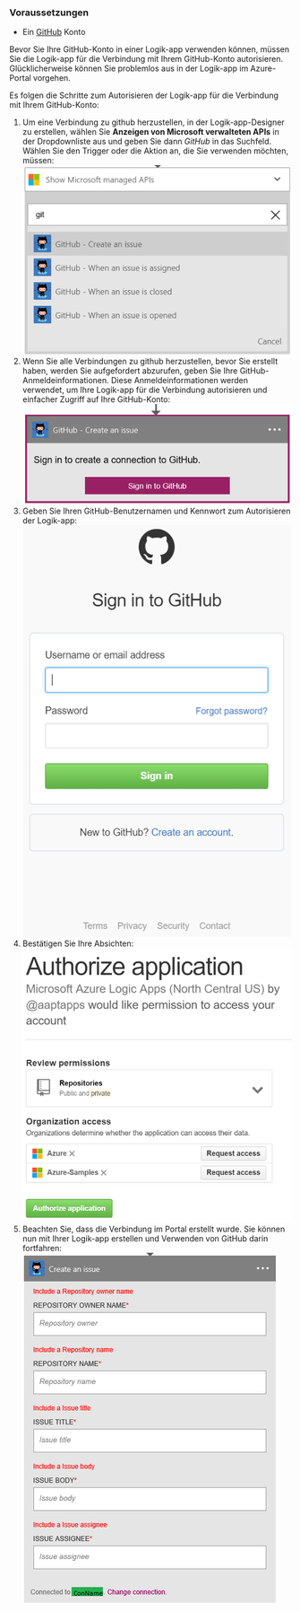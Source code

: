 ### <a name="prerequisites"></a>Voraussetzungen
* Ein [GitHub](http://GitHub.com) Konto 

Bevor Sie Ihre GitHub-Konto in einer Logik-app verwenden können, müssen Sie die Logik-app für die Verbindung mit Ihrem GitHub-Konto autorisieren. Glücklicherweise können Sie problemlos aus in der Logik-app im Azure-Portal vorgehen. 

Es folgen die Schritte zum Autorisieren der Logik-app für die Verbindung mit Ihrem GitHub-Konto:

1. Um eine Verbindung zu github herzustellen, in der Logik-app-Designer zu erstellen, wählen Sie **Anzeigen von Microsoft verwalteten APIs** in der Dropdownliste aus und geben Sie dann *GitHub* in das Suchfeld. Wählen Sie den Trigger oder die Aktion an, die Sie verwenden möchten, müssen:  
   ![](./media/connectors-create-api-github/github-1.png)
2. Wenn Sie alle Verbindungen zu github herzustellen, bevor Sie erstellt haben, werden Sie aufgefordert abzurufen, geben Sie Ihre GitHub-Anmeldeinformationen. Diese Anmeldeinformationen werden verwendet, um Ihre Logik-app für die Verbindung autorisieren und einfacher Zugriff auf Ihre GitHub-Konto:  
   ![](./media/connectors-create-api-github/github-2.png)
3. Geben Sie Ihren GitHub-Benutzernamen und Kennwort zum Autorisieren der Logik-app:  
   ![](./media/connectors-create-api-github/github-3.png)   
4. Bestätigen Sie Ihre Absichten:  
   ![](./media/connectors-create-api-github/github-4.png)   
5. Beachten Sie, dass die Verbindung im Portal erstellt wurde. Sie können nun mit Ihrer Logik-app erstellen und Verwenden von GitHub darin fortfahren:   
   ![](./media/connectors-create-api-github/github-5.png)   

